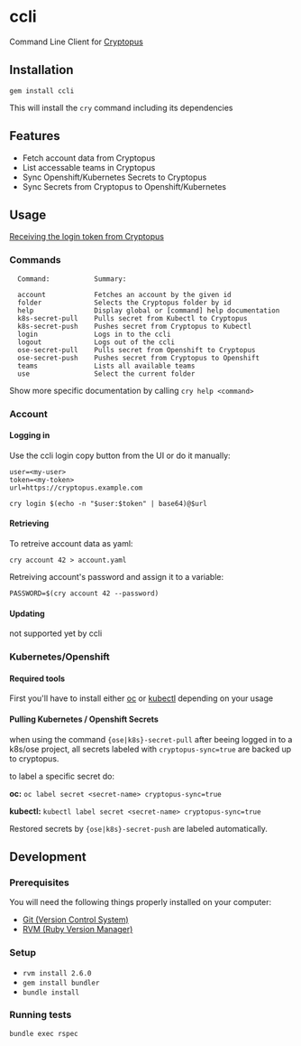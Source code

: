 # ccli

Command Line Client for [Cryptopus](https://github.com/puzzle/cryptopus)

## Installation

`gem install ccli`

This will install the `cry` command including its dependencies

## Features

- Fetch account data from Cryptopus
- List accessable teams in Cryptopus
- Sync Openshift/Kubernetes Secrets to Cryptopus
- Sync Secrets from Cryptopus to Openshift/Kubernetes

## Usage

[Receiving the login token from Cryptopus](docs/get_login_token.md)

### Commands

```
  Command:           Summary:

  account            Fetches an account by the given id
  folder             Selects the Cryptopus folder by id
  help               Display global or [command] help documentation
  k8s-secret-pull    Pulls secret from Kubectl to Cryptopus
  k8s-secret-push    Pushes secret from Cryptopus to Kubectl
  login              Logs in to the ccli
  logout             Logs out of the ccli
  ose-secret-pull    Pulls secret from Openshift to Cryptopus
  ose-secret-push    Pushes secret from Cryptopus to Openshift
  teams              Lists all available teams
  use                Select the current folder
```

Show more specific documentation by calling `cry help <command>`

### Account

#### Logging in

Use the ccli login copy button from the UI or do it manually:

    user=<my-user>
    token=<my-token>
    url=https://cryptopus.example.com

    cry login $(echo -n "$user:$token" | base64)@$url

#### Retrieving

To retreive account data as yaml:

```
cry account 42 > account.yaml
```
Retreiving account's password and assign it to a variable:

```
PASSWORD=$(cry account 42 --password)
```

#### Updating

not supported yet by ccli

### Kubernetes/Openshift

#### Required tools

First you'll have to install either [oc](https://docs.openshift.com/container-platform/4.3/cli_reference/openshift_cli/getting-started-cli.html#installing-the-cli) or [kubectl](https://kubernetes.io/docs/tasks/tools/install-kubectl/) depending on your usage

#### Pulling Kubernetes / Openshift Secrets

when using the command `{ose|k8s}-secret-pull` after beeing logged in to a k8s/ose project, all secrets labeled with `cryptopus-sync=true` are backed up to cryptopus.

to label a specific secret do:

**oc:** `oc label secret <secret-name> cryptopus-sync=true`

**kubectl:** `kubectl label secret <secret-name> cryptopus-sync=true`

Restored secrets by `{ose|k8s}-secret-push` are labeled automatically.

## Development

### Prerequisites

You will need the following things properly installed on your computer:

- [Git (Version Control System)](http://git-scm.com/)
- [RVM (Ruby Version Manager)](http://rvm.io/)

### Setup

- `rvm install 2.6.0`
- `gem install bundler`
- `bundle install`

### Running tests

`bundle exec rspec`
